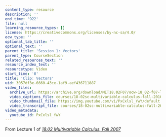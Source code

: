 ```yaml
---
content_type: resource
description: ''
end_time: '922'
file: null
learning_resource_types: []
license: https://creativecommons.org/licenses/by-nc-sa/4.0/
ocw_type: ''
optional_tab_title: ''
optional_text: ''
parent_title: 'Session 1: Vectors'
parent_type: CourseSection
related_resources_text: ''
resource_index_text: ''
resourcetype: Video
start_time: '0'
title: 'Clip: Vectors'
uid: 3057df3e-6660-43ce-1af9-aef436711887
video_files:
  archive_url: https://archive.org/download/MIT18.02F07/ocw-18_02-f07-lec01_300k.mp4
  video_captions_file: courses/18-02sc-multivariable-calculus-fall-2010/PxCxlsl_YwY_captions.vtt
  video_thumbnail_file: https://img.youtube.com/vi/PxCxlsl_YwY/default.jpg
  video_transcript_file: courses/18-02sc-multivariable-calculus-fall-2010/PxCxlsl_YwY_transcript.pdf
video_metadata:
  youtube_id: PxCxlsl_YwY
---
```


From Lecture 1 of [_18.02 Multivariable Calculus, Fall 2007_](/courses/18-02-multivariable-calculus-fall-2007/video_galleries/video-lectures)

